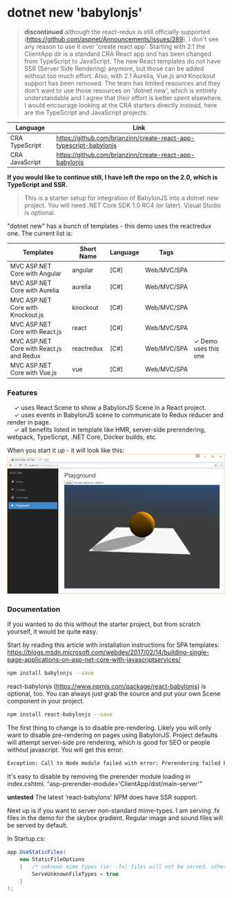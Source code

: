 # dotnet new 'babylonjs'
> **discontinued**  although the react-redux is still officially supported (https://github.com/aspnet/Announcements/issues/289), I don't see any reason to use it over 'create react app'.  Starting with 2.1 the ClientApp dir is a standard CRA React app and has been changed from TypeScript to JavaScript.  The new React templates do not have SSR (Server Side Rendering) anymore, but those can be added without too much effort.  Also, with 2.1 Aurelia, Vue.js and Knockout support has been removed.  The team has limited resources and they don't want to use those resources on 'dotnet new', which is entirely understandable and I agree that their effort is better spent elsewhere.  I would encourage looking at the CRA starters directly instead, here are the TypeScript and JavaScript projects:

| Language  | Link  |
|---|---|
| CRA TypeScript | https://github.com/brianzinn/create-react-app-typescript-babylonjs |
| CRA JavaScript | https://github.com/brianzinn/create-react-app-babylonjs

**If you would like to continue still, I have left the repo on the 2.0, which is TypeScript and SSR.**

> This is a starter setup for integration of BabylonJS into a dotnet new project.  You will need .NET Core SDK 1.0 RC4 (or later).  Visual Studio is optional.

"dotnet new" has a bunch of templates - this demo uses the reactredux one.  The current list is:

| Templates  | Short Name  | Language  | Tags  | |
|---|---|---|---|---|
| MVC ASP.NET Core with Angular | angular | [C#] | Web/MVC/SPA  | |
| MVC ASP.NET Core with Aurelia | aurelia | [C#] | Web/MVC/SPA | |
| MVC ASP.NET Core with Knockout.js | knockout |  [C#] | Web/MVC/SPA | |
| MVC ASP.NET Core with React.js | react |  [C#] | Web/MVC/SPA | |
| MVC ASP.NET Core with React.js and Redux | reactredux |  [C#] | Web/MVC/SPA |  ✓ Demo uses this one |
| MVC ASP.NET Core with Vue.js | vue |  [C#] | Web/MVC/SPA | |

### Features

&nbsp; &nbsp; ✓ uses React Scene to show a BabylonJS Scene in a React project.<br/>
&nbsp; &nbsp; ✓ uses events in BabylonJS scene to communicate to Redux reducer and render in page.<br/>
&nbsp; &nbsp; ✓ all benefits listed in template like HMR, server-side prerendering, webpack, TypeScript, .NET Core, Docker builds, etc.<br/>

When you start it up - it will look like this:
![Demo Screenshot](https://raw.githubusercontent.com/brianzinn/dotnet-new-babylonjs-starter/master/demo.png)

### Documentation

If you wanted to do this without the starter project, but from scratch yourself, it would be quite easy.

Start by reading this article with installation instructions for SPA templates:
https://blogs.msdn.microsoft.com/webdev/2017/02/14/building-single-page-applications-on-asp-net-core-with-javascriptservices/

```sh
npm install babylonjs --save
```

react-babylonjs (https://www.npmjs.com/package/react-babylonjs) is optional, too.  You can always just grab the source and put your own Scene component in your project.
```sh
npm install react-babylonjs --save
```

The first thing to change is to disable pre-rendering.  Likely you will only want to disable pre-rendering on pages using BabylonJS.  Project defaults will attempt server-side pre rendering, which is good for SEO or people without javascript.  You will get this error:
```sh
Exception: Call to Node module failed with error: Prerendering failed because of error: ReferenceError: window is not defined
```
It's easy to disable by removing the prerender module loading in index.cshtml.
"asp-prerender-module='ClientApp/dist/main-server'"

**untested** The latest 'react-babylons' NPM does have SSR support.

Next up is if you want to server non-standard mime-types.  I am serving .fx files in the demo for the skybox gradient.  Regular image and sound files will be served by default.

In Startup.cs:
```csharp
app.UseStaticFiles(
    new StaticFileOptions
    {   /* unknown mime types (ie: .fx) files will not be served, otherwise! more secure to register specific mime-types */
        ServeUnknownFileTypes = true
    }
);
```


